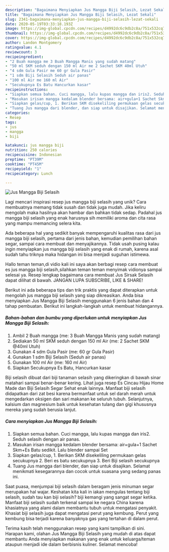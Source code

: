 ```yaml
---
description: "Bagaimana Menyiapkan Jus Mangga Biji Selasih, Lezat Sekali"
title: "Bagaimana Menyiapkan Jus Mangga Biji Selasih, Lezat Sekali"
slug: 2341-bagaimana-menyiapkan-jus-mangga-biji-selasih-lezat-sekali
date: 2020-05-19T03:33:18.193Z
image: https://img-global.cpcdn.com/recipes/d4992dc6c9db2c8a/751x532cq70/jus-mangga-biji-selasih-foto-resep-utama.jpg
thumbnail: https://img-global.cpcdn.com/recipes/d4992dc6c9db2c8a/751x532cq70/jus-mangga-biji-selasih-foto-resep-utama.jpg
cover: https://img-global.cpcdn.com/recipes/d4992dc6c9db2c8a/751x532cq70/jus-mangga-biji-selasih-foto-resep-utama.jpg
author: Landon Montgomery
ratingvalue: 4.1
reviewcount: 3
recipeingredient:
- "2 Buah mangga me 3 Buah Mangga Manis yang sudah matang"
- "50 ml SKM seduh dengan 150 ml Air me 2 Sachet SKM 40ml Utuh"
- "4 sdm Gula Pasir me 60 gr Gula Pasir"
- "1 sdm Biji Selasih Seduh air panas"
- "100 ml Air me 160 ml Air"
- "Secukupnya Es Batu Hancurkan kasar"
recipeinstructions:
- "Siapkan semua bahan. Cuci mangga, lalu kupas mangga dan iris2. Seduh selasih dengan air panas."
- "Masukan irisan mangga kedalam blender bersama: air+gula+1 Sachet Skm+Es Batu sedikit. Lalu blender sampai Set"
- "Siapkan gelas/cup, 1. Berikan SKM disekeliling permukaan gelas secukupnya 2. Beri es batu secukupnya 3. Beri Biji selasih secukupnya"
- "Tuang Jus mangga dari blender, dan siap untuk disajikan. Selamat menikmati kesegarannya dan cocok untuk suasana yang sedang panas ini."
categories:
- Resep
tags:
- jus
- mangga
- biji

katakunci: jus mangga biji 
nutrition: 250 calories
recipecuisine: Indonesian
preptime: "PT39M"
cooktime: "PT45M"
recipeyield: "1"
recipecategory: Lunch

---
```



![Jus Mangga Biji Selasih](https://img-global.cpcdn.com/recipes/d4992dc6c9db2c8a/751x532cq70/jus-mangga-biji-selasih-foto-resep-utama.jpg)

Lagi mencari inspirasi resep jus mangga biji selasih yang unik? Cara membuatnya memang tidak susah dan tidak juga mudah. Jika keliru mengolah maka hasilnya akan hambar dan bahkan tidak sedap. Padahal jus mangga biji selasih yang enak harusnya sih memiliki aroma dan cita rasa yang mampu memancing selera kita.

Ada beberapa hal yang sedikit banyak mempengaruhi kualitas rasa dari jus mangga biji selasih, pertama dari jenis bahan, kemudian pemilihan bahan segar, sampai cara membuat dan menyajikannya. Tidak usah pusing kalau ingin menyiapkan jus mangga biji selasih yang enak di rumah, karena asal sudah tahu triknya maka hidangan ini bisa menjadi suguhan istimewa.

Hallo teman teman,di vidio kali ini saya akan berbagi resep cara membuat es jus mangga biji selasih,silahkan teman teman menyimak vidionya sampai selesai ya. Resep lengkap bagaimana cara membuat Jus Sirsak Selasih dapat dilihat di bawah. JANGAN LUPA SUBSCRIBE, LIKE &amp; SHARE!


Berikut ini ada beberapa tips dan trik praktis yang dapat diterapkan untuk mengolah jus mangga biji selasih yang siap dikreasikan. Anda bisa menyiapkan Jus Mangga Biji Selasih menggunakan 6 jenis bahan dan 4 tahap pembuatan. Berikut ini langkah-langkah untuk membuat hidangannya.

<!--inarticleads1-->

##### Bahan-bahan dan bumbu yang diperlukan untuk menyiapkan Jus Mangga Biji Selasih:

1. Ambil 2 Buah mangga (me: 3 Buah Mangga Manis yang sudah matang)
1. Sediakan 50 ml SKM seduh dengan 150 ml Air (me: 2 Sachet SKM @40ml Utuh)
1. Gunakan 4 sdm Gula Pasir (me: 60 gr Gula Pasir)
1. Gunakan 1 sdm Biji Selasih (Seduh air panas)
1. Gunakan 100 ml Air (me: 160 ml Air)
1. Siapkan Secukupnya Es Batu, Hancurkan kasar


Biji selasih dibuat dari biji tanaman selasih yang dikeringkan di bawah sinar matahari sampai benar-benar kering. Lihat juga resep Es Cincau Hijau Home Made dan Biji Selasih Segar Sehat enak lainnya. Manfaat biji selasih didapatkan dari zat besi karena bermanfaat untuk sel darah merah untuk mengedarkan oksigen dan sari makanan ke seluruh tubuh. Selanjutnya, kalsium dan magnesium baik untuk kesehatan tulang dan gigi khususnya mereka yang sudah berusia lanjut. 

<!--inarticleads2-->

##### Cara menyiapkan Jus Mangga Biji Selasih:

1. Siapkan semua bahan. Cuci mangga, lalu kupas mangga dan iris2. Seduh selasih dengan air panas.
1. Masukan irisan mangga kedalam blender bersama: air+gula+1 Sachet Skm+Es Batu sedikit. Lalu blender sampai Set
1. Siapkan gelas/cup, 1. Berikan SKM disekeliling permukaan gelas secukupnya 2. Beri es batu secukupnya 3. Beri Biji selasih secukupnya
1. Tuang Jus mangga dari blender, dan siap untuk disajikan. Selamat menikmati kesegarannya dan cocok untuk suasana yang sedang panas ini.


Saat puasa, menjumpai biji selasih dalam beragam jenis minuman segar merupakan hal wajar. Keshatan kita kali in iakan mengulas tentang biji selasih, sudah tau kan biji selasih? biji kemangi yang sangat segar ketika. Manfaat biji selasih sudah terkenal sampai ke negara China karena khasiatnya yang alami dalam membantu tubuh untuk mengatasi penyakit. Khasiat biji selasih juga dapat mengatasi perut yang kembung. Perut yang kembung bisa terjadi karena banyaknya gas yang tertahan di dalam perut. 

Terima kasih telah menggunakan resep yang kami tampilkan di sini. Harapan kami, olahan Jus Mangga Biji Selasih yang mudah di atas dapat membantu Anda menyiapkan makanan yang enak untuk keluarga/teman ataupun menjadi ide dalam berbisnis kuliner. Selamat mencoba!
